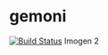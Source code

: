 # gemoni
[![Build Status](https://travis-ci.com/CedricGuillemet/gemoni.svg?branch=master)](https://travis-ci.com/CedricGuillemet/gemoni)
Imogen 2
